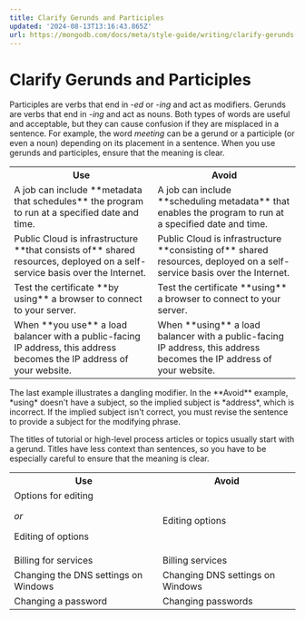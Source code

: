 ```yaml
---
title: Clarify Gerunds and Participles
updated: '2024-08-13T13:16:43.865Z'
url: https://mongodb.com/docs/meta/style-guide/writing/clarify-gerunds-participles/
---
```


# Clarify Gerunds and Participles

Participles are verbs that end in *-ed* or *-ing* and act as modifiers. Gerunds are verbs that end in *-ing* and act as nouns. Both types of words are useful and acceptable, but they can cause confusion if they are misplaced in a sentence. For example, the word *meeting* can be a gerund or a participle (or even a noun) depending on its placement in a sentence. When you use gerunds and participles, ensure that the meaning is clear.

<table>
<tr>
<th id="Use">
Use

</th>
<th id="Avoid">
Avoid

</th>
</tr>
<tr>
<td headers="Use">
A job can include **metadata that schedules** the program to run at a specified date and time.

</td>
<td headers="Avoid">
A job can include **scheduling metadata** that enables the program to run at a specified date and time.

</td>
</tr>
<tr>
<td headers="Use">
Public Cloud is infrastructure **that consists of** shared resources, deployed on a self-service basis over the Internet.

</td>
<td headers="Avoid">
Public Cloud is infrastructure **consisting of** shared resources, deployed on a self-service basis over the Internet.

</td>
</tr>
<tr>
<td headers="Use">
Test the certificate **by using** a browser to connect to your server.

</td>
<td headers="Avoid">
Test the certificate **using** a browser to connect to your server.

</td>
</tr>
<tr>
<td headers="Use">
When **you use** a load balancer with a public-facing IP address, this address becomes the IP address of your website.

</td>
<td headers="Avoid">
When **using** a load balancer with a public-facing IP address, this address becomes the IP address of your website.

</td>
</tr>
</table>The last example illustrates a dangling modifier. In the **Avoid** example, *using* doesn't have a subject, so the implied subject is *address*, which is incorrect. If the implied subject isn't correct, you must revise the sentence to provide a subject for the modifying phrase.

The titles of tutorial or high-level process articles or topics usually start with a gerund. Titles have less context than sentences, so you have to be especially careful to ensure that the meaning is clear.

<table>
<tr>
<th id="Use">
Use

</th>
<th id="Avoid">
Avoid

</th>
</tr>
<tr>
<td headers="Use">
Options for editing

*or*

Editing of options

</td>
<td headers="Avoid">
Editing options

</td>
</tr>
<tr>
<td headers="Use">
Billing for services

</td>
<td headers="Avoid">
Billing services

</td>
</tr>
<tr>
<td headers="Use">
Changing the DNS settings on Windows

</td>
<td headers="Avoid">
Changing DNS settings on Windows

</td>
</tr>
<tr>
<td headers="Use">
Changing a password

</td>
<td headers="Avoid">
Changing passwords

</td>
</tr>
</table>
